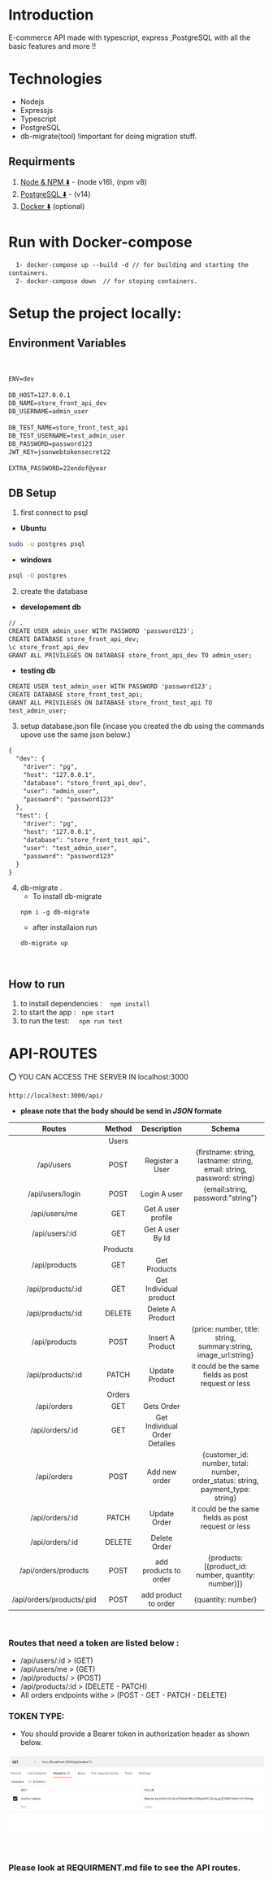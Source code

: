 # Introduction

<p>E-commerce API made with typescript, express ,PostgreSQL with all the basic features and more !!</p>

# Technologies

- Nodejs
- Expressjs
- Typescript
- PostgreSQL
- db-migrate(tool) !important for doing migration stuff.
## Requirments

1. [Node & NPM ⬇️](https://nodejs.org/en/) - (node v16), (npm v8)
2. [PostgreSQL ⬇️](https://www.postgresql.org/download/) - (v14)
3. [Docker ⬇️](https://docs.docker.com/desktop/install/windows-install/) (optional)

# Run with Docker-compose
```
  1- docker-compose up --build -d // for building and starting the containers.
  2- docker-compose down  // for stoping containers.
```

# Setup the project locally:
## Environment Variables

&nbsp;

```ENV
ENV=dev

DB_HOST=127.0.0.1
DB_NAME=store_front_api_dev
DB_USERNAME=admin_user

DB_TEST_NAME=store_front_test_api
DB_TEST_USERNAME=test_admin_user
DB_PASSWORD=password123
JWT_KEY=jsonwebtokensecret22

EXTRA_PASSWORD=22endof@year
```
## DB Setup
1. first connect to psql  
- **Ubuntu**
```bash
sudo -u postgres psql
```
- **windows**
```bash
psql -U postgres
```
2. create the database

- **developement db**
```
// .
CREATE USER admin_user WITH PASSWORD 'password123';
CREATE DATABASE store_front_api_dev;
\c store_front_api_dev
GRANT ALL PRIVILEGES ON DATABASE store_front_api_dev TO admin_user;
```
- **testing db**
```
CREATE USER test_admin_user WITH PASSWORD 'password123';
CREATE DATABASE store_front_test_api;
GRANT ALL PRIVILEGES ON DATABASE store_front_test_api TO test_admin_user;

```

3. setup database.json file (incase you created the db using the commands upove use the same json below.)
```
{
  "dev": {
    "driver": "pg",
    "host": "127.0.0.1",
    "database": "store_front_api_dev",
    "user": "admin_user",
    "password": "password123"
  },
  "test": {
    "driver": "pg",
    "host": "127.0.0.1",
    "database": "store_front_test_api",
    "user": "test_admin_user",
    "password": "password123"
  }
}
```
4. db-migrate .
    - To install db-migrate 
    ```
    npm i -g db-migrate
    ```
    - after installaion run 
    ```
    db-migrate up
    ```

&nbsp;
## How to run 
1. to install dependencies : &nbsp;&nbsp; ``` npm install ```
2. to start the app :&nbsp;&nbsp; ``` npm start ```
3. to run the test:&nbsp;&nbsp; ```  npm run test ```

# API-ROUTES

⭕ YOU CAN ACCESS THE SERVER IN localhost:3000
```Base URL
http://localhost:3000/api/
```
- **please note that the body should be send in *JSON* formate**
&nbsp;

|            Routes             | Method |          Description          |        Schema                    |
| :---------------------------: | :----: | :---------------------------: | :---------------------------:    |
|                               | Users  
|      /api/users               |  POST  |        Register a User        |{firstname: string, lastname: string, email: string, password: string}
|      /api/users/login         |  POST  |         Login A user          |{email:string, password:"string"} |
|      /api/users/me            |  GET   |       Get A user profile      |                                  |
|      /api/users/:id           |  GET   |       Get A user By Id        |                                  |
|                               | Products  
|         /api/products         |  GET   |         Get Products          |
|      /api/products/:id        |  GET   |    Get Individual product     |
|     /api/products/:id          | DELETE |       Delete A Product        |
|      /api/products            |  POST  |       Insert A Product        |{price: number, title: string, summary:string, image_url:string}|
|      /api/products/:id        | PATCH  |        Update Product         | it could be the same fields as post request or less
|                               | Orders  
|      /api/orders              |  GET   |          Gets Order           |
|      /api/orders/:id          |  GET   | Get Individual Order Detailes |
|       /api/orders             |  POST  |     Add new order             |{customer_id: number, total: number, order_status: string, payment_type: string}
|       /api/orders/:id         | PATCH  |      Update Order             | it could be the same fields as post request or less
|       /api/orders/:id         | DELETE |      Delete Order             |
|   /api/orders/products        | POST   |   add products to order       |{products: [{product_id: number, quantity: number}]}
|     /api/orders/products/:pid | POST   |   add product to order        |{quantity: number}

&nbsp;
### Routes that need a token are listed below :  
- /api/users/:id > (GET)
- /api/users/me > (GET)
- /api/products/ > (POST) 
- /api/products/:id > (DELETE - PATCH) 
- All orders endpoints withe  > (POST - GET - PATCH - DELETE) 

### TOKEN TYPE:  
- You should provide a Bearer token in authorization header as shown below.

![file_structure](/doc/authorization.png)

&nbsp;
### Please look at REQUIRMENT.md file to see the API routes.
